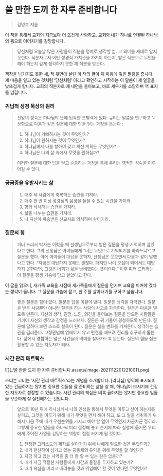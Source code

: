 # 쓸 만한 도끼 한 자루 준비합니다

> 김명호 지음

이 책을 통해서 교회의 지금보다 더 뜨겁게 사랑하고, 교회와 내가 하나로 연결된 하나님의 몸으로 이어지기를 갈망합니다.



> 당신처럼 오늘날 많은 사람들이 직분을 명예로 생각할 뿐. 그 의미를 제대로 알지 못한다. 직분자로서 어떤 성경적 가치관을 가져야 하는지, 받은 직분으로 무엇을 해야 하는지 깊게 생각하지 못한 채 직분을 받는다.

책장을 넘기지도 못한 채, 책 뒷면에 실린 이 책의 글이 제 마음에 깊은 찔림을 줍니다. 제 마음을 알고 있는 것처럼 ‘당신처럼’ 이라고 확언하고 시작하는 이 말씀이 제 얼굴을 낯뜨겁게 합니다.  교회의 직분자로 제 내면을 돌아보고, 바로 세우기를 소망하며 책 표지를 넘깁니다.



### 귀납적 성경 묵상의 원리

> 신앙의 성숙은 하나님의 뜻에 입각한 분별력에 있다. 큐티는 말씀을 연구하고 묵상함으로 다음과 같은 질문에 대한 답을 얻는 과정을 돕는다 : 
>
> 1. 하나님이 기뻐하시는 것이 무엇인가?
> 2. 하나님이 원하시는 것이 무엇인가?
> 3. 하나님께서 나를 향하여 갖고 계신 계획은 무엇인가?
> 4. 하나님은 나의 삶 속에서 무엇을 원하실까?
>
> 이러한 질문에 대한 답을 얻고 순종하는 과정을 통해 우리는 영적인 성숙을 이루어갈 수 있다. 



### 궁금증을 유발시키는 삶

> 1. 매주 세 사람에게 축복하는 습관을 가져라.
> 2. 매주 한 번 이상 성령님의 음성을 들을 수 있는 시간을 가져라. 
> 3. 함께 식사하는 습관을 가져라.
> 4. 삶을 나누는 습관을 가져라.
> 5. 나 자신이 파송받은 선교사로 의식하며 살아가라.



### 질문의 힘

> 피터 드러커 박사는 어렸을 때 선생님으로부터 받은 질문을 평생 기억하며 살았다고 한다. 그의 선생님은 아이들에게 “너는 무엇으로 기억되기를 바라느냐?”고 질문을 했다. 이에 아이들이 대답을 못하자, 선생님은 웃으면서 다음과 같이 말했다고 한다. “지금은 대답하지 못해도 괜찮다. 하지만 나이 오십이 되어서도 대답하지 못한다면, 그것은 너희가 삶을 낭비했다는 뜻이란다.” 이후 피터 드러커는 이 질문을 평생 가슴에 담고 살았다고 한다.

이 글을 읽으니, 새가족 교육을 시점에 새가족들에게 질문을 던지며 교육을 마쳐야 겠다는 생각이 듭니다. 그 질문을 가슴에 묻고, 한 주를 살아내기를 구하고 싶습니다.

> 좋은 질문은 힘이 있다. 질문은 답을 이끌어 낸다. 질문은 생각을 자극한다. 질문을 받은 사람뿐만 아니라 질문을 하는 사람의 사고를 자극한다. 질문은 마음을 열도록 만든다. 자신의 생각, 관점, 느낌, 의견을 물어보는 질문을 받으면 사람들은 기꺼이 자신의 생각과 감정을 드러낸다. 질문은 귀 기울여 경청하도록 만든다. 질문에 답하다 보면 스스로 설득이 된다. 질문은 삶을 변화를 가져온다. 생각하는 습관을 길러준다. 고정관념에 얽애이지 않고 편견을 깨뜨려 진리를 추구하게 돕는다. 삶에서 경험하는 많은 사건들의 의미를 찾아가도록 돕는다. 질문의 힘을 십분 활용할 수 있는 지도자가 되라. 



### 시간 관리 매트릭스
![](./쓸 만한 도끼 한 자루 준비합니다.assets/image-20211122012210011.png)

스티븐 코비는 ‘시간 관리 매트릭스’라는 개념을 소개합니다. [리더십] 영역에 표시되어 있는 긴급하지는 않지만 중요한 것들을 잘 준비하는 삶을 살 때, 하나님이 보시기에 건강한 지도자로 성장할 수 있습니다. 시간 관리의 핵심은 비록 급하지는 않지만 중요한 일들을 꾸준하게 잘 실천해가는 것입니다.

> 앞으로 10년 뒤에 하나님께서 나의 인생을 통해서 무엇을 이루고 싶어 하는지를 살피고, 그것을 이루기 위해 내가 무엇을 먼저 해야 하고, 또 그 일을 성취하기 위해서 다음 주에 내가 우선순위를 가지고 해야 할 일이 무엇인지 차근차근 정히라. 그렇게 중요한 일들을 하나씩 미리 결정해 놓고 순서에 따라 실행에 옮기면 우리에게 주어진 사명을 감당하는 역량이 점점 커지게 될 것이다.
>
> 1. 진정한 그리스도의 제자로 살아가기 위해 나에게 필요한 것은 무엇인가?
> 2. 내가 헌신하여 섬기고 있는 공동체의 유익을 위해 무엇을 할 것인가?
> 3. 지금 하고 있는 사역을 좀 더 잘 할 수 있는 길은 없을까?
> 4. 내가 지금 적절한 사람들에게 시간과 물질을 투자하고 있는가?
> 5. 내가 욕심을 버리고 내려놓을 것과 위임해야 할 것이 있다면 무엇인가?

